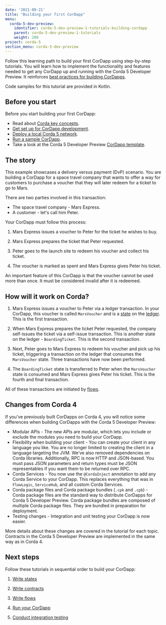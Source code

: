 ```yaml
---
date: '2021-09-21'
title: "Building your first CorDapp"
menu:
  corda-5-dev-preview:
    identifier: corda-5-dev-preview-1-tutorials-building-cordapp
    parent: corda-5-dev-preview-1-tutorials
    weight: 200
project: corda-5
section_menu: corda-5-dev-preview
---
```


Follow this learning path to build your first CorDapp using step-by-step tutorials. You will learn how to implement the functionality and features needed to get any CorDapp up and running with the Corda 5 Developer Preview. It reinforces [best practices for building CorDapps](xxx).

Code samples for this tutorial are provided in Kotlin.

## Before you start

Before you start building your first CorDapp:

- Read about [Corda key concepts](XXX).
- [Get set up for CorDapp development](XXX).
- [Deploy a local Corda 5 network](XXX).
- [Run a sample CorDapp](../run-demo-cordapp.md).
- Take a look at the Corda 5 Developer Preview [CorDapp template](XXX).

## The story

This example showcases a delivery versus payment (DvP) scenario. You are building a CorDapp for a space travel company that wants to offer a way for customers to purchase a voucher that they will later redeem for a ticket to go to Mars.

There are two parties involved in this transaction:

- The space travel company - Mars Express.
- A customer - let's call him Peter.

Your CorDapp must follow this process:

1. Mars Express issues a voucher to Peter for the ticket he wishes to buy.

2. Mars Express prepares the ticket that Peter requested.

3. Peter goes to the launch site to redeem his voucher and collect his ticket.

4. The voucher is marked as spent and Mars Express gives Peter his ticket.

An important feature of this CorDapp is that the voucher cannot be used more than once. It must be considered invalid after it is redeemed.

## How will it work on Corda?

1. Mars Express issues a voucher to Peter via a ledger transaction. In your CorDapp, this voucher is called `MarsVoucher` and is a [state](../../../../../platform/corda/4.8/os/key-concepts-states.md) on the [ledger](../../../../../platform/corda/4.8/os/key-concepts-ledger.md). This is the first transaction.

2. When Mars Express prepares the ticket Peter requested, the company self-issues the ticket via a self-issue transaction. This is another state on the ledger - `BoardingTicket`. This is the second transaction.

3. Next, Peter goes to Mars Express to redeem his voucher and pick up his ticket, triggering a transaction on the ledger that consumes the `MarsVoucher` state. Three transactions have now been performed.

4. The `BoardingTicket` state is transferred to Peter when the `MarsVoucher` state is consumed and Mars Express gives Peter his ticket. This is the fourth and final transaction.

All of these transactions are initiated by [flows](XXX).

## Changes from Corda 4

If you’ve previously built CorDapps on Corda 4, you will notice some differences when building CorDapps with the Corda 5 Developer Preview:

* Modular APIs - The new APIs are modular, which lets you include or exclude the modules you need to build your CorDapp.
* Flexibility when building your client - You can create your client in any language you like. You are no longer limited to creating the client in a language targeting the JVM. We’ve also removed dependencies on Corda libraries. Additionally, RPC is now HTTP and JSON-based. You must pass JSON parameters and return types must be JSON representables if you want them to be returned over RPC.
* Corda Services - You now use the `@CordaInject` annotation to add any Corda Service to your CorDapp. This replaces everything that was in `FlowLogic`, `ServiceHub`, and all custom Corda Services.
* Corda package files and Corda package bundles (`.cpk` and `.cpb`) - Corda package files are the standard way to distribute CorDapps for Corda 5 Developer Preview. Corda package bundles are composed of multiple Corda package files. They are bundled in preparation for deployment.
* Testing changes - Integration and unit testing your CorDapp is now easier.

More details about these changes are covered in the tutorial for each topic. Contracts in the Corda 5 Developer Preview are implemented in the same way as in Corda 4.

## Next steps

Follow these tutorials in sequential order to build your CorDapp:

1. [Write states](c5-basic-cordapp-state.md)

2. [Write contracts](c5-basic-cordapp-contract.md)

3. [Write flows](c5-basic-cordapp-flows.md)

4. [Run your CorDapp](XXX)

5. [Conduct integration testing](c5-basic-cordapp-int-test.md)

